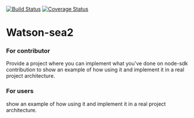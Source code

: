 [![Build Status](https://travis-ci.org/adrien2p/watson-sea2.svg?branch=master)](https://travis-ci.org/adrien2p/watson-sea2)
[![Coverage Status](https://coveralls.io/repos/github/adrien2p/watson-sea2/badge.svg?branch=master)](https://coveralls.io/github/adrien2p/watson-sea2?branch=master)

# Watson-sea2

### For contributor
Provide a project where you can implement what you've done on node-sdk contribution to show an example of how using it and implement it in a real project architecture.

### For users
show an example of how using it and implement it in a real project architecture.
